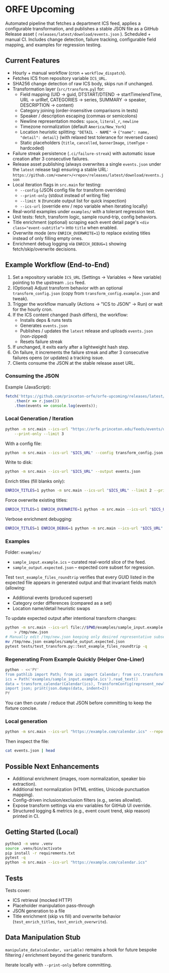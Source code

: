 # ORFE Upcoming

Automated pipeline that fetches a department ICS feed, applies a configurable transformation, and publishes a stable JSON file as a GitHub Release asset ( `releases/latest/download/events.json` ). Scheduled + manual CI. Includes change detection, failure tracking, configurable field mapping, and examples for regression testing.

## Current Features
* Hourly + manual workflow (cron + `workflow_dispatch`).
* Fetches ICS from repository variable `ICS_URL`.
* SHA256 change detection of raw ICS body, skips run if unchanged.
* Transformation layer (`src/transform.py`) for:
	- Field mapping (UID -> guid, DTSTART/DTEND -> startTime/endTime, URL -> urlRef, CATEGORIES -> series, SUMMARY -> speaker, DESCRIPTION -> content)
	- Category joining (order-insensitive comparisons in tests)
	- Speaker / description escaping (commas or semicolons)
	- Newline representation modes: `space`, `literal_r`, `newline`
	- Timezone normalization (default `America/New_York`)
	- Location heuristic splitting: `"DETAIL - NAME"` → `{"name": name, "detail": detail}` (with relaxed test tolerance for reversed cases)
	- Static placeholders (`title`, `cancelled`, `bannerImage`, `itemType` - hardcoded)
* Failure streak persistence (`.ci/failure-streak`) with automatic issue creation after 3 consecutive failures.
* Release asset publishing (always overwrites a single `events.json` under the `latest` release tag) ensuring a stable URL:  
	`https://github.com/<owner>/<repo>/releases/latest/download/events.json`
* Local iteration flags in `src.main` for testing:
	- `--config` (JSON config file for transform overrides)
	- `--print-only` (stdout instead of writing file)
	- `--limit N` (truncate output list for quick inspection)
	- `--ics-url` (override env / repo variable when iterating locally)
* Real-world examples under `examples/` with a tolerant regression test.
* Unit tests: fetch, transform logic, sample round‑trip, config behaviors.
* Title enrichment (optional) scraping each event detail page's `<div class="event-subtitle">` into `title` when enabled.
* Overwrite mode (env `ENRICH_OVERWRITE=1`) to replace existing titles instead of only filling empty ones.
* Enrichment debug logging via `ENRICH_DEBUG=1` showing fetch/skip/overwrite decisions.

## Example Workflow (End-to-End)

1. Set a repository variable `ICS_URL` (Settings → Variables → New variable) pointing to the upstream `.ics` feed.
2. (Optional) Adjust transform behavior with an optional `transform_config.json` (copy from `transform_config.example.json` and tweak).
3. Trigger the workflow manually (Actions → "ICS to JSON" → Run) or wait for the hourly cron.
4. If the ICS content changed (hash differs), the workflow:
	 - Installs deps & runs tests
	 - Generates `events.json`
	 - Publishes / updates the `latest` release and uploads `events.json` (non-zipped)
	 - Resets failure streak
5. If unchanged, it exits early after a lightweight hash step.
6. On failure, it increments the failure streak and after 3 consecutive failures opens (or updates) a tracking issue.
7. Clients consume the JSON at the stable release asset URL.

### Consuming the JSON
Example (JavaScript):
```js
fetch('https://github.com/princeton-orfe/orfe-upcoming/releases/latest/download/events.json')
	.then(r => r.json())
	.then(events => console.log(events));
```

### Local Generation / Iteration
```bash
python -m src.main --ics-url "https://orfe.princeton.edu/feeds/events/upcoming.ics" \
	--print-only --limit 3
```

With a config file:
```bash
python -m src.main --ics-url "$ICS_URL" --config transform_config.json --print-only
```

Write to disk:
```bash
python -m src.main --ics-url "$ICS_URL" --output events.json
```

Enrich titles (fill blanks only):
```bash
ENRICH_TITLES=1 python -m src.main --ics-url "$ICS_URL" --limit 2 --print-only
```

Force overwrite existing titles:
```bash
ENRICH_TITLES=1 ENRICH_OVERWRITE=1 python -m src.main --ics-url "$ICS_URL" --limit 2 --print-only
```

Verbose enrichment debugging:
```bash
ENRICH_TITLES=1 ENRICH_DEBUG=1 python -m src.main --ics-url "$ICS_URL" --limit 1 --print-only
```

### Examples
Folder: `examples/`
* `sample_input.example.ics` – curated real-world slice of the feed.
* `sample_output.expected.json` – expected core subset for regression.

Test `test_example_files_roundtrip` verifies that every GUID listed in the expected file appears in generated output and that invariant fields match (allowing:
* Additional events (produced superset)
* Category order differences (compared as a set)
* Location name/detail heuristic swaps

To update expected output after intentional transform changes:
```bash
python -m src.main --ics-url file://$PWD/examples/sample_input.example.ics --print-only \
	> /tmp/new.json
# Manually edit /tmp/new.json keeping only desired representative subset, then:
mv /tmp/new.json examples/sample_output.expected.json
pytest tests/test_transform.py::test_example_files_roundtrip -q
```

### Regenerating From Example Quickly (Helper One-Liner)
```bash
python - <<'PY'
from pathlib import Path; from ics import Calendar; from src.transform import transform_calendar, TransformConfig
ics = Path('examples/sample_input.example.ics').read_text()
data = transform_calendar(Calendar(ics), TransformConfig(represent_newlines_as='literal_r'))
import json; print(json.dumps(data, indent=2))
PY
```

You can then curate / reduce that JSON before committing to keep the fixture concise.

### Local generation
```bash
python -m src.main --ics-url "https://example.com/calendar.ics" --repo-variable sample --output events.json
```
Then inspect the file:
```bash
cat events.json | head
```

## Possible Next Enhancements
* Additional enrichment (images, room normalization, speaker bio extraction).
* Additional text normalization (HTML entities, Unicode punctuation mapping).
* Config-driven inclusion/exclusion filters (e.g., series allowlist).
* Expose transform settings via env variables for GitHub UI override.
* Structured logging & metrics (e.g., event count trend, skip reason) printed in CI.

## Getting Started (Local)
```bash
python3 -m venv .venv
source .venv/bin/activate
pip install -r requirements.txt
pytest -q
python -m src.main --ics-url "https://example.com/calendar.ics"
```

## Tests
Tests cover:
- ICS retrieval (mocked HTTP)
- Placeholder manipulation pass-through
- JSON generation to a file
 - Title enrichment (skip vs fill) and overwrite behavior (`test_enrich_titles`, `test_enrich_overwrite`).

## Data Manipulation Stub
`manipulate_data(calendar, variable)` remains a hook for future bespoke filtering / enrichment beyond the generic transform.

Iterate locally with `--print-only` before committing.
